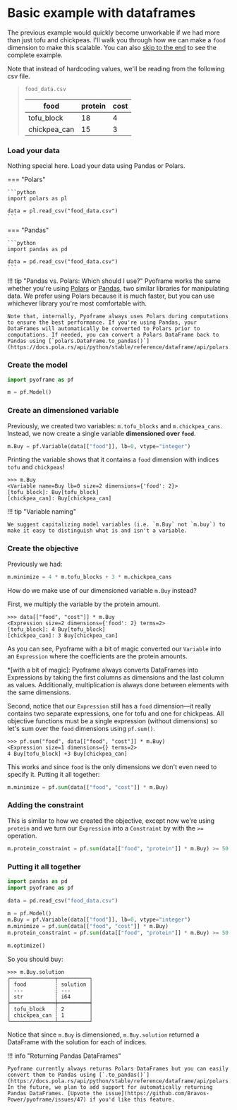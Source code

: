 # Basic example with dataframes

<!-- invisible-code-block: python
import os

os.chdir(os.path.join(os.getcwd(), "docs/learn/getting-started/basic-example"))
-->

The previous example would quickly become unworkable if we had more than just tofu and chickpeas. I'll walk you through how we can make a `food` dimension to make this scalable. You can also [skip to the end](#putting-it-all-together) to see the complete example.

Note that instead of hardcoding values, we'll be reading from the following csv file.

> `food_data.csv`
>
> | food         | protein | cost |
> | ---------    | ------- | ---- |
> | tofu_block   | 18      | 4    |
> | chickpea_can | 15      | 3    |

### Load your data

Nothing special here. Load your data using Pandas or Polars.

=== "Polars"

    ```python
    import polars as pl

    data = pl.read_csv("food_data.csv")
    ```

=== "Pandas"

    ```python
    import pandas as pd

    data = pd.read_csv("food_data.csv")
    ```

!!! tip "Pandas vs. Polars: Which should I use?"
    Pyoframe works the same whether you're using [Polars](https://pola.rs/) or [Pandas](https://pandas.pydata.org/), two similar libraries for manipulating data. We prefer using Polars because it is much faster, but you can use whichever library you're most comfortable with.
    
    Note that, internally, Pyoframe always uses Polars during computations to ensure the best performance. If you're using Pandas, your DataFrames will automatically be converted to Polars prior to computations. If needed, you can convert a Polars DataFrame back to Pandas using [`polars.DataFrame.to_pandas()`](https://docs.pola.rs/api/python/stable/reference/dataframe/api/polars.DataFrame.to_pandas.html#polars.DataFrame.to_pandas).
 
### Create the model

```python
import pyoframe as pf

m = pf.Model()
```

### Create an dimensioned variable

Previously, we created two variables: `m.tofu_blocks` and `m.chickpea_cans`. Instead, we now create a single variable **dimensioned over `food`**.

```python
m.Buy = pf.Variable(data[["food"]], lb=0, vtype="integer")
```

Printing the variable shows that it contains a `food` dimension with indices `tofu` and `chickpeas`!

```pycon
>>> m.Buy
<Variable name=Buy lb=0 size=2 dimensions={'food': 2}>
[tofu_block]: Buy[tofu_block]
[chickpea_can]: Buy[chickpea_can]

```

!!! tip "Variable naming"

    We suggest capitalizing model variables (i.e. `m.Buy` not `m.buy`) to make it easy to distinguish what is and isn't a variable.

### Create the objective

Previously we had:

<!-- skip: next -->

```python
m.minimize = 4 * m.tofu_blocks + 3 * m.chickpea_cans
```

How do we make use of our dimensioned variable `m.Buy` instead?

First, we multiply the variable by the protein amount.

```pycon
>>> data[["food", "cost"]] * m.Buy
<Expression size=2 dimensions={'food': 2} terms=2>
[tofu_block]: 4 Buy[tofu_block]
[chickpea_can]: 3 Buy[chickpea_can]

```

As you can see, Pyoframe with a bit of magic converted our `Variable` into an `Expression` where the coefficients are the protein amounts.

*[with a bit of magic]: Pyoframe always converts DataFrames into Expressions by taking the first columns as dimensions and the last column as values. Additionally, multiplication is always done between elements with the same dimensions.

Second, notice that our `Expression` still has a `food` dimension—it really contains two separate expressions, one for tofu and one for chickpeas. All objective functions must be a single expression (without dimensions) so let's sum over the `food` dimensions using `pf.sum()`.

```pycon
>>> pf.sum("food", data[["food", "cost"]] * m.Buy)
<Expression size=1 dimensions={} terms=2>
4 Buy[tofu_block] +3 Buy[chickpea_can]

```

This works and since `food` is the only dimensions we don't even need to specify it. Putting it all together:

```python
m.minimize = pf.sum(data[["food", "cost"]] * m.Buy)
```

### Adding the constraint

This is similar to how we created the objective, except now we're using `protein` and we turn our `Expression` into a `Constraint` by with the `>=` operation.

```python
m.protein_constraint = pf.sum(data[["food", "protein"]] * m.Buy) >= 50
```

<!-- invisible-code-block: python
m.optimize()
assert m.Buy.solution["solution"].to_list() == [2, 1]
-->

### Putting it all together

<!-- clear-namespace -->

```python
import pandas as pd
import pyoframe as pf

data = pd.read_csv("food_data.csv")

m = pf.Model()
m.Buy = pf.Variable(data[["food"]], lb=0, vtype="integer")
m.minimize = pf.sum(data[["food", "cost"]] * m.Buy)
m.protein_constraint = pf.sum(data[["food", "protein"]] * m.Buy) >= 50

m.optimize()
```

So you should buy:

```pycon
>>> m.Buy.solution
┌──────────────┬──────────┐
│ food         ┆ solution │
│ ---          ┆ ---      │
│ str          ┆ i64      │
╞══════════════╪══════════╡
│ tofu_block   ┆ 2        │
│ chickpea_can ┆ 1        │
└──────────────┴──────────┘

```

Notice that since `m.Buy` is dimensioned, `m.Buy.solution` returned a DataFrame with the solution for each of indices.

!!! info "Returning Pandas DataFrames"

    Pyoframe currently always returns Polars DataFrames but you can easily convert them to Pandas using [`.to_pandas()`](https://docs.pola.rs/api/python/stable/reference/dataframe/api/polars.DataFrame.to_pandas.html#polars.DataFrame.to_pandas). In the future, we plan to add support for automatically returning Pandas DataFrames. [Upvote the issue](https://github.com/Bravos-Power/pyoframe/issues/47) if you'd like this feature.
